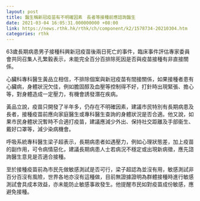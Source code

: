 ```yaml
---
layout: post
title: 醫生稱新冠疫苗有不明確因素　長者等接種前應諮詢醫生
date: 2021-03-04 16:05:31.000000000 +08:00
link: https://news.rthk.hk/rthk/ch/component/k2/1578734-20210304.htm
categories: rthk
---
```


63歲長期病患男子接種科興新冠疫苗後兩日死亡的事件，臨床事件評估專家委員會共同召集人孔繁毅表示，未能完全百分百排除死因是否與疫苗接種有非直接關係。

心臟科專科醫生黃品立相信，不排除個案與新冠疫苗有間接關係，如果接種者患有心臟病，身體狀況欠佳，例如膽固醇及血壓等控制得不好，打針時出現緊張、擔心等，對身體造成一定壓力，有機會誘發潛在疾病。

黃品立說，疫苗只開發了半年多，仍存在不明確因素，建議市民特別有長期病患及長者，接種疫苗前應向家庭醫生或專科醫生查詢的身體狀況是否合適。他又說，如果市民身體狀況暫時不合適打疫苗，建議應減少外出、保持社交距離及手部衞生、戴好口罩等，減少染病機會。

呼吸系統專科醫生梁子超表示，長期病患者如遇壓力，例如心理狀態差，加上疫苗的副作用，可令病情惡化，建議長期病患人士若病況不穩定或出現新病徵，應先諮詢醫生意見是否適合接種。

至於接種疫苗前為市民先做敏感測試是否可行，梁子超認為並沒有用，敏感測試非百分百沒有風險，世界各地亦沒有這種做，目前無證據證明為群體接種時進行敏感測試會具成本效益，亦未能防止敏感事故發生。他提醒市民如對疫苗成份敏感，應避免接種。
